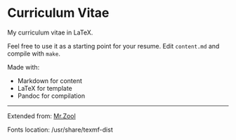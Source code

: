 # Curriculum Vitae

My curriculum vitae in LaTeX.

Feel free to use it as a starting point for your resume. Edit `content.md` and compile with `make`.

Made with: 
* Markdown for content
* LaTeX for template
* Pandoc for compilation

---

Extended from: [Mr.Zool](https://github.com/mrzool/cv-boilerplate)

Fonts location: /usr/share/texmf-dist

